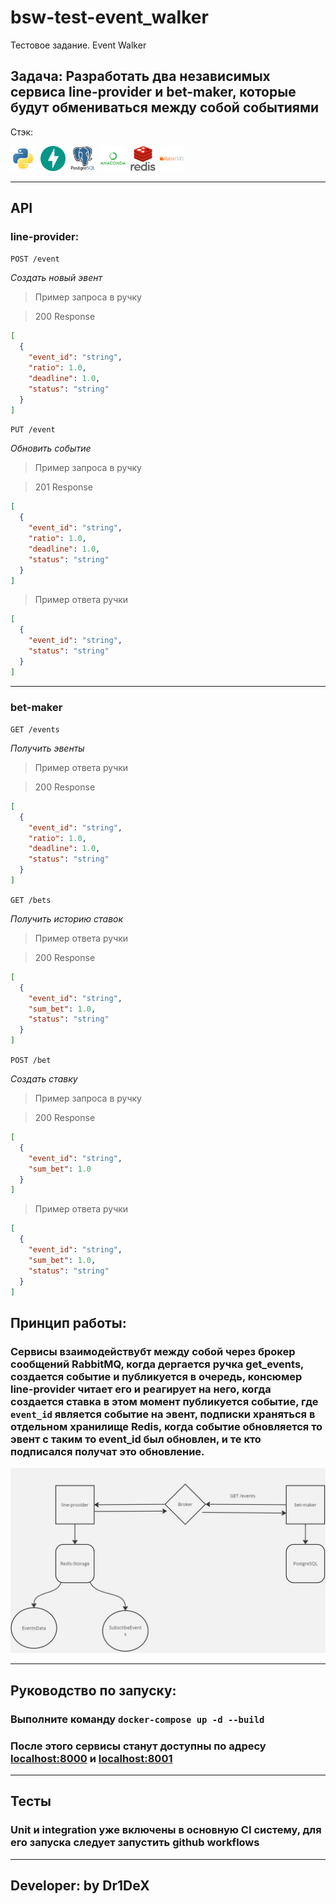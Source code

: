# bsw-test-event_walker
Тестовое задание. Event Walker

## Задача: Разработать два независимых сервиса line-provider и bet-maker, которые будут обмениваться между собой событиями

Стэк: 
<div>
  <img src="https://github.com/devicons/devicon/blob/master/icons/python/python-original.svg" title="Python" alt="Python" width="40" height="40"/>&nbsp;
  <img src="https://github.com/devicons/devicon/blob/master/icons/fastapi/fastapi-original.svg" title="FastAPI" alt="FastAPI" width="40" height="40"/>&nbsp;
  <img src="https://github.com/devicons/devicon/blob/master/icons/postgresql/postgresql-original-wordmark.svg" title="PostgreSQL" alt="PostgreSQL" width="40" height="40"/>&nbsp;
  <img src="https://github.com/devicons/devicon/blob/master/icons/anaconda/anaconda-original-wordmark.svg" title="Anaconda" alt="Anaconda" width="40" height="40"/>&nbsp;
  <img src="https://github.com/devicons/devicon/blob/master/icons/redis/redis-original-wordmark.svg" title="Redis" alt="Redis" width="40" height="40"/>&nbsp;
  <img src="https://github.com/devicons/devicon/blob/master/icons/rabbitmq/rabbitmq-original-wordmark.svg" title="RabbitMQ" alt="RabbitMQ" width="40" height="40"/>&nbsp;
</div>

____

## API
### line-provider:
`POST /event`

*Создать новый эвент*

> Пример запроса в ручку

> 200 Response

```json
[
  {
    "event_id": "string",
    "ratio": 1.0,
    "deadline": 1.0,
    "status": "string"
  }
]
```
`PUT /event`

*Обновить событие*

> Пример запроса в ручку

> 201 Response

```json
[
  {
    "event_id": "string",
    "ratio": 1.0,
    "deadline": 1.0,
    "status": "string"
  }
]
```

> Пример ответа ручки

```json
[
  {
    "event_id": "string",
    "status": "string"
  }
]
```
___

### bet-maker
`GET /events`

*Получить эвенты*

> Пример ответа ручки

> 200 Response

```json
[
  {
    "event_id": "string",
    "ratio": 1.0,
    "deadline": 1.0,
    "status": "string"
  }
]
```
`GET /bets`

*Получить историю ставок*

> Пример ответа ручки

> 200 Response

```json
[
  {
    "event_id": "string",
    "sum_bet": 1.0,
    "status": "string"
  }
]
```

`POST /bet`

*Создать ставку*

> Пример запроса в ручку

> 200 Response

```json
[
  {
    "event_id": "string",
    "sum_bet": 1.0
  }
]
```
> Пример ответа ручки

```json
[
  {
    "event_id": "string",
    "sum_bet": 1.0,
    "status": "string"
  }
]
```

## Принцип работы: 
### Сервисы взаимодействубт между собой через брокер сообщений RabbitMQ, когда дергается ручка get_events, создается событие и публикуется в очередь, консюмер line-provider читает его и реагирует на него, когда создается ставка в этом момент публикуется событие, где `event_id` является событие на эвент, подписки храняться в отдельном хранилище Redis, когда событие обновляется то эвент с таким то event_id был обновлен, и те кто подписался получат это обновление.
![Schema](assets/schema-service.jpg)

___

## Руководство по запуску:
### Выполните команду `docker-compose up -d --build`
### После этого сервисы станут доступны по адресу [localhost:8000](http://localhost:8000) и [localhost:8001](http://localhost:8001)

___
## Тесты
### Unit и integration уже включены в основную CI систему, для его запуска следует запустить github workflows

___

## Developer: by Dr1DeX
